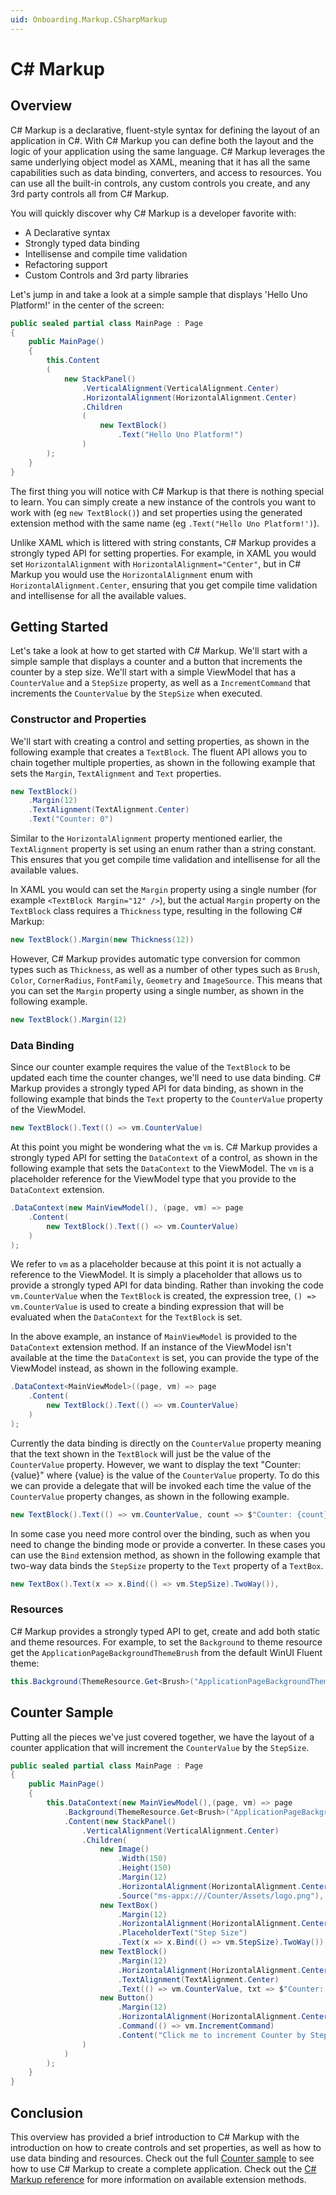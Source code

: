```yaml
---
uid: Onboarding.Markup.CSharpMarkup
---
```


# C# Markup

## Overview

C# Markup is a declarative, fluent-style syntax for defining the layout of an application in C#. With C# Markup you can define both the layout and the logic of your application using the same language. C# Markup leverages the same underlying object model as XAML, meaning that it has all the same capabilities such as data binding, converters, and access to resources. You can use all the built-in controls, any custom controls you create, and any 3rd party controls all from C# Markup.

You will quickly discover why C# Markup is a developer favorite with:

- A Declarative syntax
- Strongly typed data binding
- Intellisense and compile time validation
- Refactoring support
- Custom Controls and 3rd party libraries

Let's jump in and take a look at a simple sample that displays 'Hello Uno Platform!' in the center of the screen:

```cs
public sealed partial class MainPage : Page
{
    public MainPage()
    {
        this.Content
        (
            new StackPanel()
                .VerticalAlignment(VerticalAlignment.Center)
                .HorizontalAlignment(HorizontalAlignment.Center)
                .Children
                (
                    new TextBlock()
                        .Text("Hello Uno Platform!")
                )
        );
    }
}
```

The first thing you will notice with C# Markup is that there is nothing special to learn. You can simply create a new instance of the controls you want to work with (eg `new TextBlock()`) and set properties using the generated extension method with the same name (eg `.Text("Hello Uno Platform!')`). 

Unlike XAML which is littered with string constants, C# Markup provides a strongly typed API for setting properties. For example, in XAML you would set `HorizontalAlignment` with `HorizontalAlignment="Center"`, but in C# Markup you would use the `HorizontalAlignment` enum with `HorizontalAlignment.Center`, ensuring that you get compile time validation and intellisense for all the available values.

## Getting Started

Let's take a look at how to get started with C# Markup. We'll start with a simple sample that displays a counter and a button that increments the counter by a step size. We'll start with a simple ViewModel that has a `CounterValue` and a `StepSize` property, as well as a `IncrementCommand` that increments the `CounterValue` by the `StepSize` when executed. 

### Constructor and Properties

We'll start with creating a control and setting properties, as shown in the following example that creates a `TextBlock`. The fluent API allows you to chain together multiple properties, as shown in the following example that sets the `Margin`, `TextAlignment` and `Text` properties.

```cs
new TextBlock()
    .Margin(12)
    .TextAlignment(TextAlignment.Center)
    .Text("Counter: 0")
```

Similar to the `HorizontalAlignment` property mentioned earlier, the `TextAlignment` property is set using an enum rather than a string constant. This ensures that you get compile time validation and intellisense for all the available values.

In XAML you would can set the `Margin` property using a single number (for example `<TextBlock Margin="12" />`), but the actual `Margin` property on the `TextBlock` class requires a `Thickness` type, resulting in the following C# Markup:

```cs
new TextBlock().Margin(new Thickness(12))
```
However, C# Markup provides automatic type conversion for common types such as `Thickness`, as well as a number of other types such as `Brush`, `Color`, `CornerRadius`, `FontFamily`, `Geometry` and `ImageSource`. This means that you can set the `Margin` property using a single number, as shown in the following example.

```cs
new TextBlock().Margin(12)
```


### Data Binding

Since our counter example requires the value of the `TextBlock` to be updated each time the counter changes, we'll need to use data binding. C# Markup provides a strongly typed API for data binding, as shown in the following example that binds the `Text` property to the `CounterValue` property of the ViewModel.

```cs
new TextBlock().Text(() => vm.CounterValue)
```

At this point you might be wondering what the `vm` is. C# Markup provides a strongly typed API for setting the `DataContext` of a control, as shown in the following example that sets the `DataContext` to the ViewModel. The `vm` is a placeholder reference for the ViewModel type that you provide to the `DataContext` extension.

```cs
.DataContext(new MainViewModel(), (page, vm) => page
    .Content(
        new TextBlock().Text(() => vm.CounterValue)
    )
);
```

We refer to `vm` as a placeholder because at this point it is not actually a reference to the ViewModel. It is simply a placeholder that allows us to provide a strongly typed API for data binding. Rather than invoking the code `vm.CounterValue` when the `TextBlock` is created, the expression tree, `() => vm.CounterValue` is used to create a binding expression that will be evaluated when the `DataContext` for the `TextBlock` is set.

In the above example, an instance of `MainViewModel` is provided to the `DataContext` extension method. If an instance of the ViewModel isn't available at the time the `DataContext` is set, you can provide the type of the ViewModel instead, as shown in the following example.

```cs
.DataContext<MainViewModel>((page, vm) => page
    .Content(
        new TextBlock().Text(() => vm.CounterValue)
    )
);
```

Currently the data binding is directly on the `CounterValue` property meaning that the text shown in the `TextBlock` will just be the value of the `CounterValue` property. However, we want to display the text "Counter: {value}" where {value} is the value of the `CounterValue` property. To do this we can provide a delegate that will be invoked each time the value of the `CounterValue` property changes, as shown in the following example.

```cs
new TextBlock().Text(() => vm.CounterValue, count => $"Counter: {count}")
```

In some case you need more control over the binding, such as when you need to change the binding mode or provide a converter. In these cases you can use the `Bind` extension method, as shown in the following example that two-way data binds the `StepSize` property to the `Text` property of a `TextBox`. 

```cs
new TextBox().Text(x => x.Bind(() => vm.StepSize).TwoWay()),
```

### Resources

C# Markup provides a strongly typed API to get, create and add both static and theme resources. For example, to set the `Background` to theme resource get the `ApplicationPageBackgroundThemeBrush` from the default WinUI Fluent theme:

```cs
this.Background(ThemeResource.Get<Brush>("ApplicationPageBackgroundThemeBrush"));
```

## Counter Sample

Putting all the pieces we've just covered together, we have the layout of a counter application that will increment the `CounterValue` by the `StepSize`.

```csharp
public sealed partial class MainPage : Page
{
    public MainPage()
    {
        this.DataContext(new MainViewModel(),(page, vm) => page
            .Background(ThemeResource.Get<Brush>("ApplicationPageBackgroundThemeBrush"))
            .Content(new StackPanel()
                .VerticalAlignment(VerticalAlignment.Center)
                .Children(
                    new Image()
                        .Width(150)
                        .Height(150)
                        .Margin(12)
                        .HorizontalAlignment(HorizontalAlignment.Center)
                        .Source("ms-appx:///Counter/Assets/logo.png"),
                    new TextBox()
                        .Margin(12)
                        .HorizontalAlignment(HorizontalAlignment.Center)
                        .PlaceholderText("Step Size")
                        .Text(x => x.Bind(() => vm.StepSize).TwoWay()),
                    new TextBlock()
                        .Margin(12)
                        .HorizontalAlignment(HorizontalAlignment.Center)
                        .TextAlignment(TextAlignment.Center)
                        .Text(() => vm.CounterValue, txt => $"Counter: {txt}"),
                    new Button()
                        .Margin(12)
                        .HorizontalAlignment(HorizontalAlignment.Center)
                        .Command(() => vm.IncrementCommand)
                        .Content("Click me to increment Counter by Step Size")
                )
            )
        );
    }
}
```

## Conclusion

This overview has provided a brief introduction to C# Markup with the introduction on how to create controls and set properties, as well as how to use data binding and resources. Check out the full [Counter sample](TBD) to see how to use C# Markup to create a complete application. Check out the [C# Markup reference](TBD) for more information on available extension methods.

